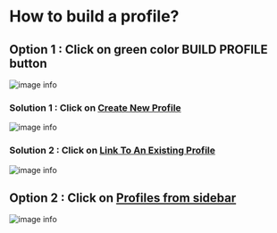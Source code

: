 # How to build a profile?

## Option 1 : Click on green color BUILD PROFILE button

![image info](../static/img/profiles_3/sample1.)

### Solution 1 : Click on [Create New Profile](/faqs/Chat/q5)

![image info](../static/img/profiles_2/sol2.jpg)

### Solution 2 : Click on [Link To An Existing Profile](/faqs/Chat/q6)

![image info](../static/img/profiles_2/sol3.jpg)

## Option 2 : Click on [Profiles from sidebar](faqs/Profile/q7)

![image info](../static/img/profiles/step4.png)
